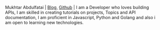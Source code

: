 Mukhtar Abdulfatai | [Blog](https://mukhtar.hashnode.dev/), [Github](https://github.com/DevMukhtarr) | I am a Developer who loves building APIs, I am skilled in creating tutorials on projects, Topics and API documentation, I am proficient in Javascript, Python and Golang and also i am open to learning new technologies.